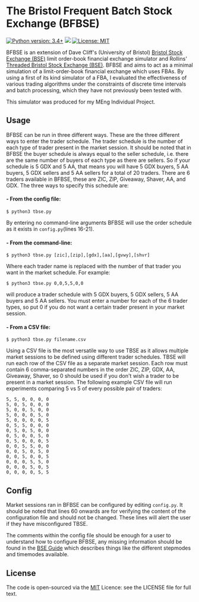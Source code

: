 # The Bristol Frequent Batch Stock Exchange (BFBSE)

[![Python version: 3.4+](https://img.shields.io/badge/python-3.4+-blue.svg)](https://www.python.org/download/releases/3.4.0/)
[![](https://img.shields.io/github/issues/MichaelRol/Threaded-Bristol-Stock-Exchange)](https://github.com/MichaelRol/Threaded-Bristol-Stock-Exchange/issues)
[![License: MIT](https://img.shields.io/badge/License-MIT-blue.svg)](https://opensource.org/licenses/MIT)

BFBSE is an extension of Dave Cliff's (University of Bristol) [Bristol Stock Exchange (BSE)](https://github.com/davecliff/BristolStockExchange "Bristol Stock Exchange") limit order-book financial exchange simulator and Rollins' [Threaded Bristol Stock Exchange (BSE)](https://github.com/MichaelRol/Threaded-Bristol-Stock-Exchange "Threaded Bristol Stock Exchange"). BFBSE and aims to act as a minimal simulation of a limit-order-book financial exchange which uses FBAs. By using a first of its kind simulator of a FBA, I  evaluated the effectiveness of various trading algorithms under the constraints of discrete time intervals and batch processing, which they have not
previously been tested with. 

This simulator was produced for my MEng Individual Project.

## Usage

BFBSE can be run in three different ways. These are the three different ways to enter the trader schedule. The trader schedule is the number of each type of trader present in the market session. It should be noted that in BFBSE the buyer schedule is always equal to the seller schedule, i.e. there are the same number of buyers of each type as there are sellers. So if your schedule is 5 GDX and 5 AA, that means you will have 5 GDX buyers, 5 AA buyers, 5 GDX sellers and 5 AA sellers for a total of 20 traders. There are 6 traders available in BFBSE, these are ZIC, ZIP, Giveaway, Shaver, AA, and GDX. The three ways to specify this schedule are:

#### - From the config file:

```console
$ python3 tbse.py
```
By entering no command-line arguments BFBSE will use the order schedule as it exists in ```config.py```(lines 16-21).

#### - From the command-line:

```console
$ python3 tbse.py [zic],[zip],[gdx],[aa],[gvwy],[shvr]
```
Where each trader name is replaced with the number of that trader you want in the market schedule. For example:
```console
$ python3 tbse.py 0,0,5,5,0,0
```
will produce a trader schedule with 5 GDX buyers, 5 GDX sellers, 5 AA buyers and 5 AA sellers. You must enter a number for each of the 6 trader types, so put 0 if you do not want a certain trader present in your market session.

#### - From a CSV file:

```console
$ python3 tbse.py filename.csv
```

Using a CSV file is the most versatile way to use TBSE as it allows multiple market sessions to be defined using different trader schedules. TBSE will run each row of the CSV file as a separate market session. Each row must contain 6 comma-separated numbers in the order ZIC, ZIP, GDX, AA, Giveaway, Shaver, so 0 should be used if you don't wish a trader to be present in a market session. The following example CSV file will run experiments comparing 5 vs 5 of every possible pair of traders:

```
5, 5, 0, 0, 0, 0
5, 0, 5, 0, 0, 0
5, 0, 0, 5, 0, 0
5, 0, 0, 0, 5, 0
5, 0, 0, 0, 0, 5
0, 5, 5, 0, 0, 0
0, 5, 0, 5, 0, 0
0, 5, 0, 0, 5, 0
0, 5, 0, 0, 0, 5
0, 0, 5, 5, 0, 0
0, 0, 5, 0, 5, 0
0, 0, 5, 0, 0, 5
0, 0, 0, 5, 5, 0
0, 0, 0, 5, 0, 5
0, 0, 0, 0, 5, 5
```

## Config

Market sessions ran in BFBSE can be configured by editing ```config.py```. It should be noted that lines 60 onwards are for verifying the content of the configuration file and should not be changed. These lines will alert the user if they have misconfigured TBSE. 

The comments within the config file should be enough for a user to understand how to configure BFBSE, any missing information should be found in the [BSE Guide](https://github.com/davecliff/BristolStockExchange/blob/master/BSEguide1.2e.pdf "BSE Guide") which describes things like the different stepmodes and timemodes available. 

## License
The code is open-sourced via the [MIT](http://opensource.org/licenses/mit-license.php) Licence: see the LICENSE file for full text. 

